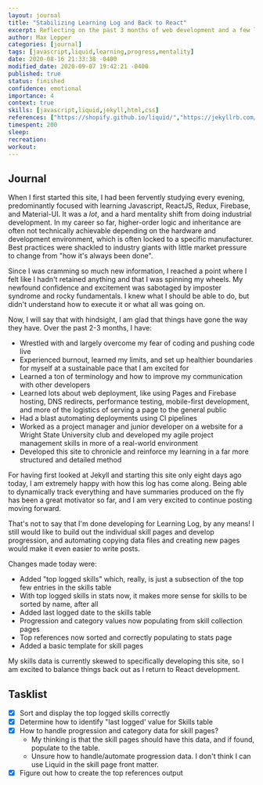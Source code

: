 ```yaml
---
layout: journal
title: "Stabilizing Learning Log and Back to React"
excerpt: Reflecting on the past 3 months of web development and a few last improvements for Learning Log before switching back to other projects.
author: Max Lepper
categories: [journal]
tags: [javascript,liquid,learning,progress,mentality]
date: 2020-08-16 21:33:38 -0400
modified_date: 2020-09-07 19:42:21 -0400
published: true
status: finished
confidence: emotional
importance: 4
context: true
skills: [javascript,liquid,jekyll,html,css]
references: ["https://shopify.github.io/liquid/","https://jekyllrb.com/docs/liquid/filters/","https://jekyllrb.com/docs/configuration/options/"]
timespent: 200
sleep:
recreation:
workout:
---
```


## Journal

When I first started this site, I had been fervently studying every evening, predominantly focused with learning Javascript, ReactJS, Redux, Firebase, and Material-UI. It was a _lot_, and a hard mentality shift from doing industrial development. In my career so far, higher-order logic and inheritance are often not technically achievable depending on the hardware and development environment, which is often locked to a specific manufacturer. Best practices were shackled to industry giants with little market pressure to change from "how it's always been done".

Since I was cramming so much new information, I reached a point where I felt like I hadn't retained anything and that I was spinning my wheels. My newfound confidence and excitement was sabotaged by imposter syndrome and rocky fundamentals. I knew what I should be able to do, but didn't understand how to execute it or what all was going on.

Now, I will say that with hindsight, I am glad that things have gone the way they have. Over the past 2-3 months, I have:

- Wrestled with and largely overcome my fear of coding and pushing code live
- Experienced burnout, learned my limits, and set up healthier boundaries for myself at a sustainable pace that I am excited for
- Learned a ton of terminology and how to improve my communication with other developers
- Learned lots about web deployment, like using Pages and Firebase hosting, DNS redirects, performance testing, mobile-first development, and more of the logistics of serving a page to the general public
- Had a blast automating deployments using CI pipelines
- Worked as a project manager and junior developer on a website for a Wright State University club and developed my agile project management skills in more of a real-world environment
- Developed this site to chronicle and reinforce my learning in a far more structured and detailed method

For having first looked at Jekyll and starting this site only eight days ago today, I am extremely happy with how this log has come along. Being able to dynamically track everything and have summaries produced on the fly has been a great motivator so far, and I am very excited to continue posting moving forward.

That's not to say that I'm done developing for Learning Log, by any means! I still would like to build out the individual skill pages and develop progression, and automating copying data files and creating new pages would make it even easier to write posts.

Changes made today were:

- Added "top logged skills" which, really, is just a subsection of the top few entries in the skills table
- With top logged skills in stats now, it makes more sense for skills to be sorted by name, after all
- Added last logged date to the skills table
- Progression and category values now populating from skill collection pages
- Top references now sorted and correctly populating to stats page
- Added a basic template for skill pages

My skills data is currently skewed to specifically developing this site, so I am excited to balance things back out as I return to React development.

## Tasklist

- [x] Sort and display the top logged skills correctly
- [x] Determine how to identify "last logged' value for Skills table
- [x] How to handle progression and category data for skill pages?
  - My thinking is that the skill pages should have this data, and if found, populate to the table.
  - Unsure how to handle/automate progression data. I don't think I can use Liquid in the skill page front matter.
- [x] Figure out how to create the top references output